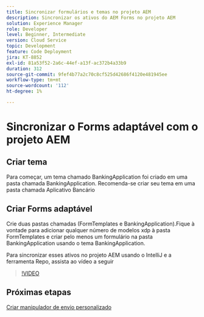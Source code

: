 ```yaml
---
title: Sincronizar formulários e temas no projeto AEM
description: Sincronizar os ativos do AEM Forms no projeto AEM
solution: Experience Manager
role: Developer
level: Beginner, Intermediate
version: Cloud Service
topic: Development
feature: Code Deployment
jira: KT-8852
exl-id: 81a53f52-2a6c-44ef-a13f-ac372b4a33b9
duration: 312
source-git-commit: 9fef4b77a2c70c8cf525d42686f4120e481945ee
workflow-type: tm+mt
source-wordcount: '112'
ht-degree: 1%

---
```


# Sincronizar o Forms adaptável com o projeto AEM

## Criar tema

Para começar, um tema chamado BankingApplication foi criado em uma pasta chamada BankingApplication. Recomenda-se criar seu tema em uma pasta chamada Aplicativo Bancário

## Criar Forms adaptável

Crie duas pastas chamadas (FormTemplates e BankingApplication).Fique à vontade para adicionar qualquer número de modelos xdp à pasta FormTemplates e criar pelo menos um formulário na pasta BankingApplication usando o tema BankingApplication.

Para sincronizar esses ativos no projeto AEM usando o IntelliJ e a ferramenta Repo, assista ao vídeo a seguir

>[!VIDEO](https://video.tv.adobe.com/v/336937?quality=12&learn=on)

## Próximas etapas

[Criar manipulador de envio personalizado](./custom-submit-to-servlet.md)
